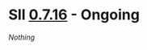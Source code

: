 # Sll [0.7.16] - Ongoing

*Nothing*

[0.7.16]: https://github.com/sl-lang/sll/compare/sll-v0.7.15...main
